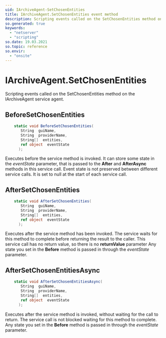 ```yaml
---
uid: IArchiveAgent-SetChosenEntities
title: IArchiveAgent.SetChosenEntities event method
description: Scripting events called on the SetChosenEntities method on the IArchiveAgent service agent.
so.generated: true
keywords:
  - "netserver"
  - "scripting"
so.date: 19.03.2021
so.topic: reference
so.envir:
  - "onsite"
---
```

# IArchiveAgent.SetChosenEntities

Scripting events called on the <see cref='M:SuperOffice.CRM.Services.IArchiveAgent.SetChosenEntities'>SetChosenEntities</see> method on the <see cref='IArchiveAgent'>IArchiveAgent</see>  service agent.

## BeforeSetChosenEntities
```cs
    static void BeforeSetChosenEntities(
       String  guiName,
       String  providerName,
       String[]  entities,
       ref object  eventState
      );
```
Executes before the service method is invoked.
It can store some state in the *eventState* parameter, that is passed to the **After** and **AfterAsync** methods in this service call.
Event state is not preserved between different service calls. It is set to null at the start of each service call.
## AfterSetChosenEntities
```cs
    static void AfterSetChosenEntities(
       String  guiName,
       String  providerName,
       String[]  entities,
       ref object  eventState
      );
```
Executes after the service method has been invoked. The service waits for this method to complete before returning the result to the caller.
This service call has no return value, so there is no **returnValue** parameter
Any state you set in the **Before** method is passed in through the *eventState* parameter.
## AfterSetChosenEntitiesAsync
```cs
    static void AfterSetChosenEntitiesAsync(
       String  guiName,
       String  providerName,
       String[]  entities,
       ref object  eventState
      );
```
Executes after the service method is invoked, without waiting for the call to return.
The service call is not blocked waiting for this method to complete.
Any state you set in the **Before** method is passed in through the *eventState* parameter.

